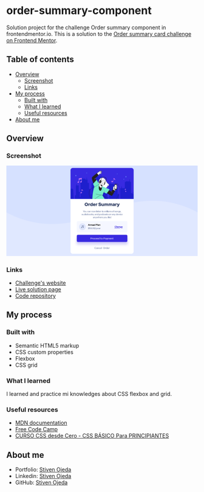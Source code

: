 # order-summary-component
Solution project for the challenge Order summary component in frontendmentor.io.
This is a solution to the [Order summary card challenge on Frontend Mentor](https://www.frontendmentor.io/challenges/order-summary-component-QlPmajDUj).

## Table of contents
- [Overview](#overview)
  - [Screenshot](#screenshot)
  - [Links](#links)
- [My process](#my-process)
  - [Built with](#built-with)
  - [What I learned](#what-i-learned)
  - [Useful resources](#useful-resources)
- [About me](#about-me)

## Overview

### Screenshot
![](./screenshot.png)

### Links
- [Challenge's website](https://www.frontendmentor.io/challenges/order-summary-component-QlPmajDUj)
- [Live solution page](https://stibojeda.github.io/order-summary-component/)
- [Code repository](https://github.com/stibojeda/order-summary-component)

## My process

### Built with
- Semantic HTML5 markup
- CSS custom properties
- Flexbox
- CSS grid

### What I learned
I learned and practice mi knowledges about CSS flexbox and grid.

### Useful resources
- [MDN documentation](https://developer.mozilla.org/en-US/docs/Web/CSS/CSS_Grid_Layout)
- [Free Code Camp](https://www.youtube.com/watch?v=XqFR2lqBYPs)
- [CURSO CSS desde Cero - CSS BÁSICO Para PRINCIPIANTES](https://youtu.be/N8V5JhasaSE)

## About me
- Portfolio: [Stiven Ojeda](https://stibojeda.github.io)
- Linkedin: [Stiven Ojeda](https://www.linkedin.com/in/stiven-ojeda-090a3924a)
- GitHub: [Stiven Ojeda](https://github.com/stibojeda)
